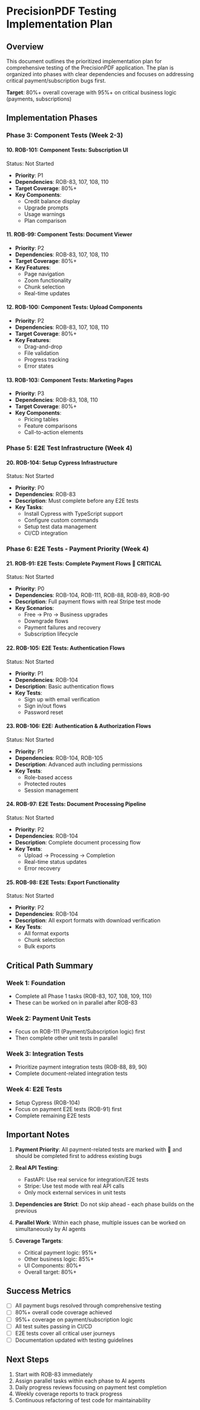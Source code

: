 # PrecisionPDF Testing Implementation Plan

## Overview

This document outlines the prioritized implementation plan for comprehensive testing of the PrecisionPDF application. The plan is organized into phases with clear dependencies and focuses on addressing critical payment/subscription bugs first.

**Target**: 80%+ overall coverage with 95%+ on critical business logic (payments, subscriptions)

## Implementation Phases

### Phase 3: Component Tests (Week 2-3)

#### 10. ROB-101: Component Tests: Subscription UI

Status: Not Started

- **Priority**: P1
- **Dependencies**: ROB-83, 107, 108, 110
- **Target Coverage**: 80%+
- **Key Components**:
  - Credit balance display
  - Upgrade prompts
  - Usage warnings
  - Plan comparison

#### 11. ROB-99: Component Tests: Document Viewer

- **Priority**: P2
- **Dependencies**: ROB-83, 107, 108, 110
- **Target Coverage**: 80%+
- **Key Features**:
  - Page navigation
  - Zoom functionality
  - Chunk selection
  - Real-time updates

#### 12. ROB-100: Component Tests: Upload Components

- **Priority**: P2
- **Dependencies**: ROB-83, 107, 108, 110
- **Target Coverage**: 80%+
- **Key Features**:
  - Drag-and-drop
  - File validation
  - Progress tracking
  - Error states

#### 13. ROB-103: Component Tests: Marketing Pages

- **Priority**: P3
- **Dependencies**: ROB-83, 108, 110
- **Target Coverage**: 80%+
- **Key Components**:
  - Pricing tables
  - Feature comparisons
  - Call-to-action elements

### Phase 5: E2E Test Infrastructure (Week 4)

#### 20. ROB-104: Setup Cypress Infrastructure

Status: Not Started

- **Priority**: P0
- **Dependencies**: ROB-83
- **Description**: Must complete before any E2E tests
- **Key Tasks**:
  - Install Cypress with TypeScript support
  - Configure custom commands
  - Setup test data management
  - CI/CD integration

### Phase 6: E2E Tests - Payment Priority (Week 4)

#### 21. ROB-91: E2E Tests: Complete Payment Flows 🔴 CRITICAL

Status: Not Started

- **Priority**: P0
- **Dependencies**: ROB-104, ROB-111, ROB-88, ROB-89, ROB-90
- **Description**: Full payment flows with real Stripe test mode
- **Key Scenarios**:
  - Free → Pro → Business upgrades
  - Downgrade flows
  - Payment failures and recovery
  - Subscription lifecycle

#### 22. ROB-105: E2E Tests: Authentication Flows

Status: Not Started

- **Priority**: P1
- **Dependencies**: ROB-104
- **Description**: Basic authentication flows
- **Key Tests**:
  - Sign up with email verification
  - Sign in/out flows
  - Password reset

#### 23. ROB-106: E2E: Authentication & Authorization Flows

Status: Not Started

- **Priority**: P1
- **Dependencies**: ROB-104, ROB-105
- **Description**: Advanced auth including permissions
- **Key Tests**:
  - Role-based access
  - Protected routes
  - Session management

#### 24. ROB-97: E2E Tests: Document Processing Pipeline

Status: Not Started

- **Priority**: P2
- **Dependencies**: ROB-104
- **Description**: Complete document processing flow
- **Key Tests**:
  - Upload → Processing → Completion
  - Real-time status updates
  - Error recovery

#### 25. ROB-98: E2E Tests: Export Functionality

Status: Not Started

- **Priority**: P2
- **Dependencies**: ROB-104
- **Description**: All export formats with download verification
- **Key Tests**:
  - All format exports
  - Chunk selection
  - Bulk exports

## Critical Path Summary

### Week 1: Foundation

- Complete all Phase 1 tasks (ROB-83, 107, 108, 109, 110)
- These can be worked on in parallel after ROB-83

### Week 2: Payment Unit Tests

- Focus on ROB-111 (Payment/Subscription logic) first
- Then complete other unit tests in parallel

### Week 3: Integration Tests

- Prioritize payment integration tests (ROB-88, 89, 90)
- Complete document-related integration tests

### Week 4: E2E Tests

- Setup Cypress (ROB-104)
- Focus on payment E2E tests (ROB-91) first
- Complete remaining E2E tests

## Important Notes

1. **Payment Priority**: All payment-related tests are marked with 🔴 and should be completed first to address existing bugs

2. **Real API Testing**:
   - FastAPI: Use real service for integration/E2E tests
   - Stripe: Use test mode with real API calls
   - Only mock external services in unit tests

3. **Dependencies are Strict**: Do not skip ahead - each phase builds on the previous

4. **Parallel Work**: Within each phase, multiple issues can be worked on simultaneously by AI agents

5. **Coverage Targets**:
   - Critical payment logic: 95%+
   - Other business logic: 85%+
   - UI Components: 80%+
   - Overall target: 80%+

## Success Metrics

- [ ] All payment bugs resolved through comprehensive testing
- [ ] 80%+ overall code coverage achieved
- [ ] 95%+ coverage on payment/subscription logic
- [ ] All test suites passing in CI/CD
- [ ] E2E tests cover all critical user journeys
- [ ] Documentation updated with testing guidelines

## Next Steps

1. Start with ROB-83 immediately
2. Assign parallel tasks within each phase to AI agents
3. Daily progress reviews focusing on payment test completion
4. Weekly coverage reports to track progress
5. Continuous refactoring of test code for maintainability
